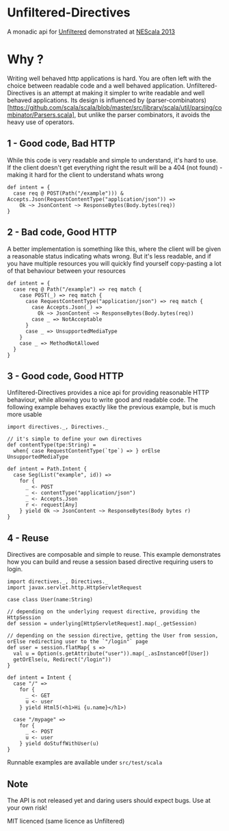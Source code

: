 Unfiltered-Directives
=====================

A monadic api for [Unfiltered](http://github.com/unfiltered/unfiltered) demonstrated at [NEScala 2013](http://nescala.org/)

Why ?
=====
Writing well behaved http applications is hard. You are often left with the choice between readable code and a well behaved application.
Unfiltered-Directives is an attempt at making it simpler to write readable and well behaved applications.
Its design is influenced by (parser-combinators)[https://github.com/scala/scala/blob/master/src/library/scala/util/parsing/combinator/Parsers.scala],
but unlike the parser combinators, it avoids the heavy use of operators.

1 - Good code, Bad HTTP
-----------------------
While this code is very readable and simple to understand, it's hard to use.
If the client doesn't get everything right the result will be a 404 (not found) - making it hard for the client to understand whats wrong

    def intent = {
      case req @ POST(Path("/example"))) & Accepts.Json(RequestContentType("application/json")) =>
        Ok ~> JsonContent ~> ResponseBytes(Body.bytes(req))
    }

2 - Bad code, Good HTTP
-----------------------
A better implementation is something like this, where the client will be given a reasonable status indicating whats wrong.
But it's less readable, and if you have multiple resources you will quickly find yourself copy-pasting a lot of that behaviour
between your resources

    def intent = {
      case req @ Path("/example") => req match {
        case POST(_) => req match {
          case RequestContentType("application/json") => req match {
            case Accepts.Json(_) =>
              Ok ~> JsonContent ~> ResponseBytes(Body.bytes(req))
            case _ => NotAcceptable
          }
          case _ => UnsupportedMediaType
        }
        case _ => MethodNotAllowed
      }
    }

3 - Good code, Good HTTP
------------------------
Unfiltered-Directives provides a nice api for providing reasonable HTTP behaviour, while allowing you to write
good and readable code. The following example behaves exactly like the previous example, but is much more usable

    import directives._, Directives._

    // it's simple to define your own directives
    def contentType(tpe:String) =
      when{ case RequestContentType(`tpe`) => } orElse UnsupportedMediaType

    def intent = Path.Intent {
      case Seg(List("example", id)) =>
        for {
          _ <- POST
          _ <- contentType("application/json")
          _ <- Accepts.Json
          r <- request[Any]
        } yield Ok ~> JsonContent ~> ResponseBytes(Body bytes r)
    }

4 - Reuse
---------
Directives are composable and simple to reuse. This example demonstrates how you can build and reuse a session based directive requiring users to login.
 

	import directives._, Directives._
	import javax.servlet.http.HttpServletRequest

	case class User(name:String)

    // depending on the underlying request directive, providing the HttpSession
	def session = underlying[HttpServletRequest].map(_.getSession)

    // depending on the session directive, getting the User from session, orElse redirecting user to the `"/login"` page
	def user = session.flatMap{ s =>
	  val u = Option(s.getAttribute("user")).map(_.asInstanceOf[User])
	  getOrElse(u, Redirect("/login"))
	}
	
	def intent = Intent {
	  case "/" =>
	    for {
	      _ <- GET
	      u <- user
	    } yield Html5(<h1>Hi {u.name}</h1>)
	
	  case "/mypage" =>
	    for {
		  _ <- POST
		  u <- user
	    } yield doStuffWithUser(u)
	}

Runnable examples are available under `src/test/scala`

Note
-----
The API is not released yet and daring users should expect bugs. Use at your own risk!

MIT licenced (same licence as Unfiltered)